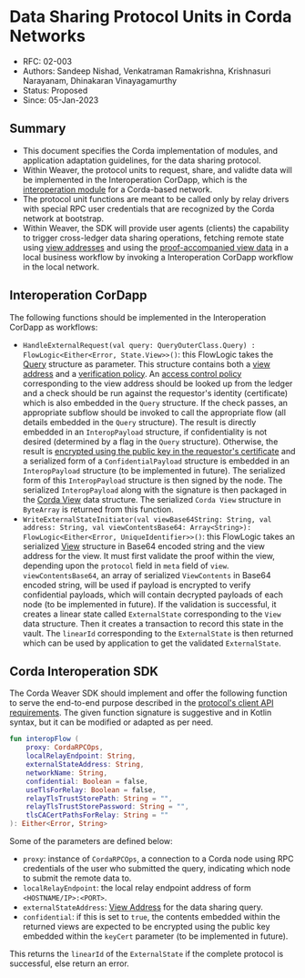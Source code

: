<!--
 Copyright IBM Corp. All Rights Reserved.

 SPDX-License-Identifier: CC-BY-4.0
 -->
# Data Sharing Protocol Units in Corda Networks

- RFC: 02-003
- Authors: Sandeep Nishad, Venkatraman Ramakrishna, Krishnasuri Narayanam, Dhinakaran Vinayagamurthy
- Status: Proposed
- Since: 05-Jan-2023

## Summary

- This document specifies the Corda implementation of modules, and application adaptation guidelines, for the data sharing protocol.
- Within Weaver, the protocol units to request, share, and validte data will be implemented in the Interoperation CorDapp, which is the [interoperation module](../../models/infrastructure/interoperation-modules.md) for a Corda-based network.
- The protocol unit functions are meant to be called only by relay drivers with special RPC user credentials that are recognized by the Corda network at bootstrap.
- Within Weaver, the SDK will provide user agents (clients) the capability to trigger cross-ledger data sharing operations, fetching remote state using [view addresses](../../formats/views/addressing.md) and using the [proof-accompanied view data](../../formats/views/definition.md) in a local business workflow by invoking a Interoperation CorDapp workflow in the local network.

## Interoperation CorDapp

The following functions should be implemented in the Interoperation CorDapp as workflows:

- `HandleExternalRequest(val query: QueryOuterClass.Query) : FlowLogic<Either<Error, State.View>>()`: this FlowLogic takes the [Query](../../formats/views/request.md#query) structure as parameter. This structure contains both a [view address](../../formats/views/addressing.md) and a [verification policy](../../formats/policies/proof-verification.md). An [access control policy](../../formats/policies/access-control.md) corresponding to the view address should be looked up from the ledger and a check should be run against the requestor's identity (certificate) which is also embedded in the `Query` structure. If the check passes, an appropriate subflow should be invoked to call the appropriate flow (all details embedded in the `Query` structure). The result is directly embedded in an `InteropPayload` structure, if confidentiality is not desired (determined by a flag in the `Query` structure). Otherwise, the result is [encrypted using the public key in the requestor's certificate](../../models/security/confidentiality.md) and a serialized form of a `ConfidentialPayload` structure is embedded in an `InteropPayload` structure (to be implemented in future). The serialized form of this `InteropPayload` structure is then signed by the node. The serialized `InteropPayload` along with the signature is then packaged in the [Corda View](../../formats/views/corda.md) data structure. The serialized `Corda View` structure in `ByteArray` is returned from this function.
- `WriteExternalStateInitiator(val viewBase64String: String, val address: String, val viewContentsBase64: Array<String>): FlowLogic<Either<Error, UniqueIdentifier>>()`: this FlowLogic takes an serialized [View](../../formats/views/definition.md) structure in Base64 encoded string and the view address for the view. It must first validate the proof within the view, depending upon the `protocol` field in `meta` field of `view`. `viewContentsBase64`, an array of serialized `ViewContents` in Base64 encoded string, will be used if payload is encrypted to verify confidential payloads, which will contain decrypted payloads of each node (to be implemented in future). If the validation is successful, it creates a linear state called `ExternalState` corresponding to the `View` data structure. Then it creates a transaction to record this state in the vault. The `linearId` corresponding to the `ExternalState` is then returned which can be used by application to get the validated `ExternalState`.

## Corda Interoperation SDK

The Corda Weaver SDK should implement and offer the following function to serve the end-to-end purpose described in the [protocol's client API requirements](./generic.md#client-api-and-sdk). The given function signature is suggestive and in Kotlin syntax, but it can be modified or adapted as per need.

```kotlin
fun interopFlow (
    proxy: CordaRPCOps,
    localRelayEndpoint: String,
    externalStateAddress: String,
    networkName: String,
    confidential: Boolean = false,
    useTlsForRelay: Boolean = false,
    relayTlsTrustStorePath: String = "",
    relayTlsTrustStorePassword: String = "",
    tlsCACertPathsForRelay: String = ""
): Either<Error, String>
```

Some of the parameters are defined below:
- `proxy`: instance of `CordaRPCOps`, a connection to a Corda node using RPC credentials of the user who submitted the query, indicating which node to submit the remote data to.
- `localRelayEndpoint`: the local relay endpoint address of form `<HOSTNAME/IP>:<PORT>`.
- `externalStateAddress`: [View Address](../../formats/views/addressing.md) for the data sharing query.
- `confidential`: if this is set to `true`, the contents embedded within the returned views are expected to be encrypted using the public key embedded within the `keyCert` parameter (to be implemented in future).

This returns the `linearId` of the `ExternalState` if the complete protocol is successful, else return an error.